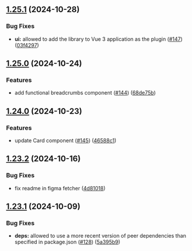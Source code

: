 ## [1.25.1](https://github.com/acronis/ui-component-library/compare/v1.25.0...v1.25.1) (2024-10-28)


### Bug Fixes

* **ui:** allowed to add the library to Vue 3 application as the plugin ([#147](https://github.com/acronis/ui-component-library/issues/147)) ([03f4297](https://github.com/acronis/ui-component-library/commit/03f4297ad8c5410b2c57c8ffc9515c32ef8b0871))

## [1.25.0](https://github.com/acronis/ui-component-library/compare/v1.24.0...v1.25.0) (2024-10-24)


### Features

* add functional breadcrumbs component ([#144](https://github.com/acronis/ui-component-library/issues/144)) ([68de75b](https://github.com/acronis/ui-component-library/commit/68de75baea12de7a04b474d89b529335e656f0c0))

## [1.24.0](https://github.com/acronis/ui-component-library/compare/v1.23.2...v1.24.0) (2024-10-23)


### Features

* update Card component ([#145](https://github.com/acronis/ui-component-library/issues/145)) ([46588c1](https://github.com/acronis/ui-component-library/commit/46588c10e8c820a85b3a58c8aded96f22d3fdae1))

## [1.23.2](https://github.com/acronis/ui-component-library/compare/v1.23.1...v1.23.2) (2024-10-16)


### Bug Fixes

* fix readme in figma fetcher ([4d81018](https://github.com/acronis/ui-component-library/commit/4d810184c6fd62403e6a87db92b9e484d15900f2))

## [1.23.1](https://github.com/acronis/ui-component-library/compare/v1.23.0...v1.23.1) (2024-10-09)


### Bug Fixes

* **deps:** allowed to use a more recent version of peer dependencies than specified in package.json ([#128](https://github.com/acronis/ui-component-library/issues/128)) ([5a395b9](https://github.com/acronis/ui-component-library/commit/5a395b98ab9964a9e136a3c597714c1fa9f35393))

